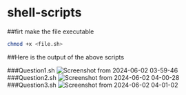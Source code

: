 # shell-scripts


##firt make the file executable 
```bash
chmod +x <file.sh>
```
##Here is the output of the above scripts

###Question1.sh
![Screenshot from 2024-06-02 03-59-46](https://github.com/ashu180674/shell-scripts/assets/105533911/83ae7df6-44b5-40b7-93ce-eb68f36f344e)
###Question2.sh
![Screenshot from 2024-06-02 04-00-28](https://github.com/ashu180674/shell-scripts/assets/105533911/d7391cf5-81ec-40c4-b1eb-0a073c1f379b)
###Question3.sh
![Screenshot from 2024-06-02 04-01-02](https://github.com/ashu180674/shell-scripts/assets/105533911/3b877dfe-e48e-4a4f-b620-54674eb2383b)

